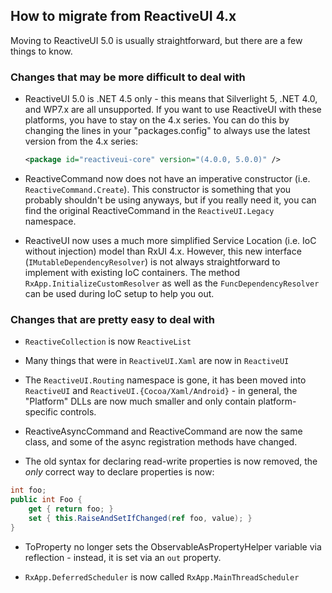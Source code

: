 ## How to migrate from ReactiveUI 4.x

Moving to ReactiveUI 5.0 is usually straightforward, but there are a few things
to know.

### Changes that may be more difficult to deal with

* ReactiveUI 5.0 is .NET 4.5 only - this means that Silverlight 5, .NET 4.0, and
  WP7.x are all unsupported. If you want to use ReactiveUI with these platforms,
  you have to stay on the 4.x series. You can do this by changing the lines in
  your "packages.config" to always use the latest version from the 4.x series:

  ```xml
  <package id="reactiveui-core" version="(4.0.0, 5.0.0)" />
  ```

* ReactiveCommand now does not have an imperative constructor (i.e.
  `ReactiveCommand.Create`). This constructor is something that
  you probably shouldn't be using anyways, but if you really need it, you can
  find the original ReactiveCommand in the `ReactiveUI.Legacy` namespace.

* ReactiveUI now uses a much more simplified Service Location (i.e. IoC without
  injection) model than RxUI 4.x. However, this new interface
  (`IMutableDependencyResolver`) is not always straightforward to implement with
  existing IoC containers. The method `RxApp.InitializeCustomResolver` as well
  as the `FuncDependencyResolver` can be used during IoC setup to help you out.

### Changes that are pretty easy to deal with

* `ReactiveCollection` is now `ReactiveList`

* Many things that were in `ReactiveUI.Xaml` are now in `ReactiveUI`

* The `ReactiveUI.Routing` namespace is gone, it has been moved into
  `ReactiveUI` and `ReactiveUI.{Cocoa/Xaml/Android}` - in general, the
  "Platform" DLLs are now much smaller and only contain platform-specific
  controls.

* ReactiveAsyncCommand and ReactiveCommand are now the same class, and some of
  the async registration methods have changed.

* The old syntax for declaring read-write properties is now removed, the *only*
  correct way to declare properties is now:

```cs
int foo;
public int Foo {
    get { return foo; }
    set { this.RaiseAndSetIfChanged(ref foo, value); }
}
```

* ToProperty no longer sets the ObservableAsPropertyHelper variable via
  reflection - instead, it is set via an `out` property.

* `RxApp.DeferredScheduler` is now called `RxApp.MainThreadScheduler`
